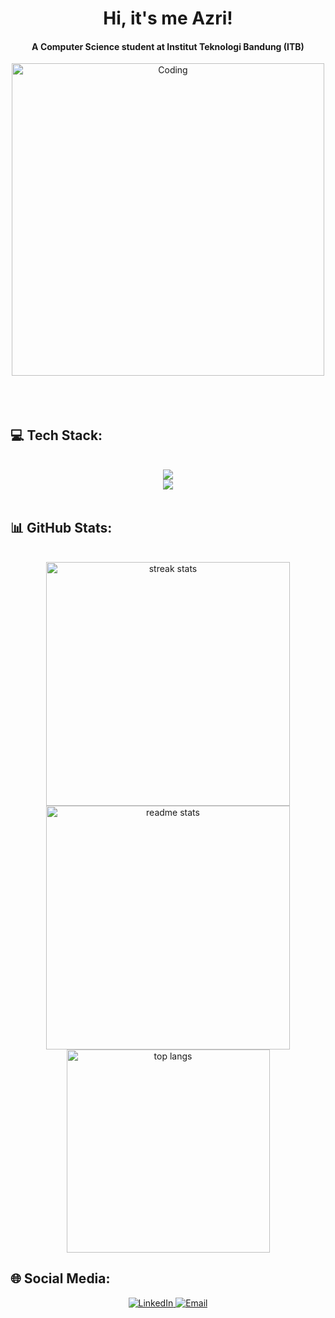 <h1 align= "center"> Hi, it's me Azri!</h1>
<h4 align="center">A Computer Science student at Institut Teknologi Bandung (ITB)</h4>

<div align="center">
  <img align="center" alt="Coding" width="500" src="https://i.pinimg.com/originals/8a/99/92/8a9992b3c8c037a61a2899b775eba9bb.gif">
</div>
<br clear="both"><br>

<br>
<h2 align="left"> 💻 Tech Stack: </h2>
<br/>
<div align="center">
  <a href="https://skillicons.dev">
    <img src="https://skillicons.dev/icons?i=python,c,cpp,cs,html,css,prolog" /> <br>
    <img src="https://skillicons.dev/icons?i=github,replit,git,unity,vscode,figma,ubuntu" />
  </a>
</div>
<br>
<h2 align="left"> 📊 GitHub Stats: </h2>
<br>
<div align="center">
  <img width=390 src="https://streak-stats.demolab.com/?user=AzriVz&count_private=true&theme=cobalt&border_radius=10" alt="streak stats"/>
  <img width=390 src="https://github-readme-stats.vercel.app/api?username=AzriVz&count_private=true&show_icons&theme=cobalt&rank_icon=github&border_radius=10" alt="readme stats" />
  <br/>
  <img width=325 align="center" src="https://github-readme-stats.vercel.app/api/top-langs/?username=AzriVz&hide=HTML&langs_count=5&layout=compact&theme=cobalt&border_radius=10&size_weight=0.5&count_weight=0.5&exclude_repo=github-readme-stats" alt="top langs" />
</div>

<h2 align="left"> 🌐 Social Media: </h2>
<div align="center">
  <a href="https://www.linkedin.com/in/azriarzaq/">
    <img src="https://img.shields.io/badge/LinkedIn-0077B5?style=for-the-badge&logo=linkedin&logoColor=white" alt="LinkedIn"/>
  </a>
  <a href="mailto:azri.pohan@gmail.com">
    <img src="https://img.shields.io/badge/Email-D14836?style=for-the-badge&logo=gmail&logoColor=white" alt="Email"/>
  </a>
</div>
